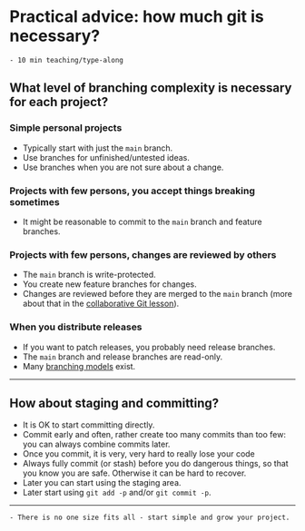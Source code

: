 # Practical advice: how much git is necessary?

```{instructor-note}
- 10 min teaching/type-along
```


## What level of branching complexity is necessary for each project?


### Simple personal projects

- Typically start with just the `main` branch.
- Use branches for unfinished/untested ideas.
- Use branches when you are not sure about a change.


### Projects with few persons, you accept things breaking sometimes

- It might be reasonable to commit to the `main` branch and feature branches.


### Projects with few persons, changes are reviewed by others

- The `main` branch is write-protected.
- You create new feature branches for changes.
- Changes are reviewed before they are merged to the `main` branch
  (more about that in the [collaborative Git lesson](https://coderefinery.github.io/git-collaborative/)).


### When you distribute releases

- If you want to patch releases, you probably need release branches.
- The `main` branch and release branches are read-only.
- Many [branching models](https://coderefinery.github.io/git-branch-design/05-branching-models/) exist.

---

## How about staging and committing?

- It is OK to start committing directly.
- Commit early and often, rather create too many commits than too few:
  you can always combine commits later.
- Once you commit, it is very, very hard to really lose your code
- Always fully commit (or stash) before you do dangerous things, so that you know you are safe.
  Otherwise it can be hard to recover.
- Later you can start using the staging area.
- Later start using `git add -p` and/or `git commit -p`.

---

```{keypoints}
- There is no one size fits all - start simple and grow your project.
```
